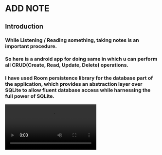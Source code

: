 <h1>ADD NOTE
 
<h2>Introduction

<h3>While Listening / Reading something, taking notes is an important procedure.

<h3>So here is a android app for doing same in which u can perform all CRUD(Create, Read, Update, Delete) operations.

<h3>I have used Room persistence library for the database part of the application, which provides an abstraction layer over SQLite to allow fluent database access while harnessing the full power of SQLite.

 ![APP](https://user-images.githubusercontent.com/69066791/123275442-f3737800-d521-11eb-91fe-c5dfe8739b47.mp4)


 
